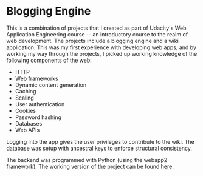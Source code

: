 # Blogging Engine
This is a combination of projects that I created as part of Udacity's Web Application Engineering course -- an  introductory 
course to the realm of web development. The projects include a blogging engine and a wiki application. This was my first experience
with developing web apps, and by working my way through the projects, I picked up working knowledge of the following components
of the web:

<ul>
  <li>HTTP</li>
  <li>Web frameworks</li>
  <li>Dynamic content generation</li>
  <li>Caching</li>
  <li>Scaling</li>
  <li>User authentication</li>
  <li>Cookies</li>
  <li>Password hashing</li>
  <li>Databases</li>
  <li>Web APIs</li>
</ul>

Logging into the app gives the user privileges to contribute to the wiki. The database was setup with ancestral keys to
enforce structural consistency.

The backend was programmed with Python (using the webapp2 framework). The working version of the project can be found <a href="http://myprojectslib.appspot.com">here</a>.
